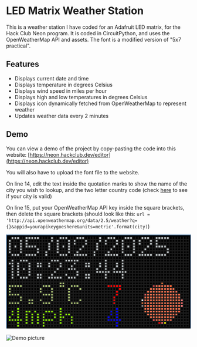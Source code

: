 
# LED Matrix Weather Station

This is a weather station I have coded for an Adafruit LED matrix, for the Hack Club Neon program. It is coded in CircuitPython, and uses the OpenWeatherMap API and assets. The font is a modified version of "5x7 practical".


## Features

- Displays current date and time
- Displays temperature in degrees Celsius
- Displays wind speed in miles per hour
- Displays high and low temperatures in degrees Celsius
- Displays icon dynamically fetched from OpenWeatherMap to represent weather
- Updates weather data every 2 minutes

## Demo

You can view a demo of the project by copy-pasting the code into this website:
[https://neon.hackclub.dev/editor](https://neon.hackclub.dev/editor)

You will also have to upload the font file to the website.

On line 14, edit the text inside the quotation marks to show the name of the city you wish to lookup, and the two letter country code (check [here](https://openweathermap.org/find) to see if your city is valid)

On line 15, put your OpenWeatherMap API key inside the square brackets, then delete the square brackets (should look like this: `url = 'http://api.openweathermap.org/data/2.5/weather?q={}&appid=yourapikeygoeshere&units=metric'.format(city)`)

![Demo screenshot](https://github.com/LayanJethwa/led-weather-station/blob/main/screenshot)

![Demo picture](https://github.com/LayanJethwa/led-weather-station/blob/main/picture)
